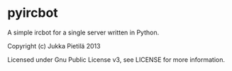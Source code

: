 pyircbot
========

A simple ircbot for a single server written in Python.

Copyright (c) Jukka Pietilä 2013

Licensed under Gnu Public License v3, see LICENSE for more information.